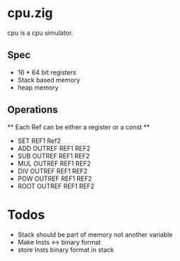# cpu.zig
cpu is a cpu simulator.

## Spec
- 16 * 64 bit registers
- Stack based memory
- heap memory

## Operations
** Each Ref can be either a register or a const **
- SET REF1 Ref2 
- ADD OUTREF REF1 REF2
- SUB OUTREF REF1 REF2
- MUL OUTREF REF1 REF2
- DIV OUTREF REF1 REF2
- POW OUTREF REF1 REF2
- ROOT OUTREF REF1 REF2

# Todos
- Stack should be part of memory not another variable
- Make Insts <-> binary format
- store Insts binary format in stack
